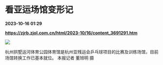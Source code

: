 # 看亚运场馆变形记

**2023-10-16 01:29**

**https://zjrb.zjol.com.cn/html/2023-10/16/content_3691291.htm**

![](https://zjrb.zjol.com.cn/images/2023-10/16/zjrb2023101600003v01b005.jpg)

杭州拱墅运河体育公园体育馆是杭州亚残运会乒乓球项目的比赛及训练场馆，目前场馆转换工作已基本就位。 本报记者 董旭明 摄